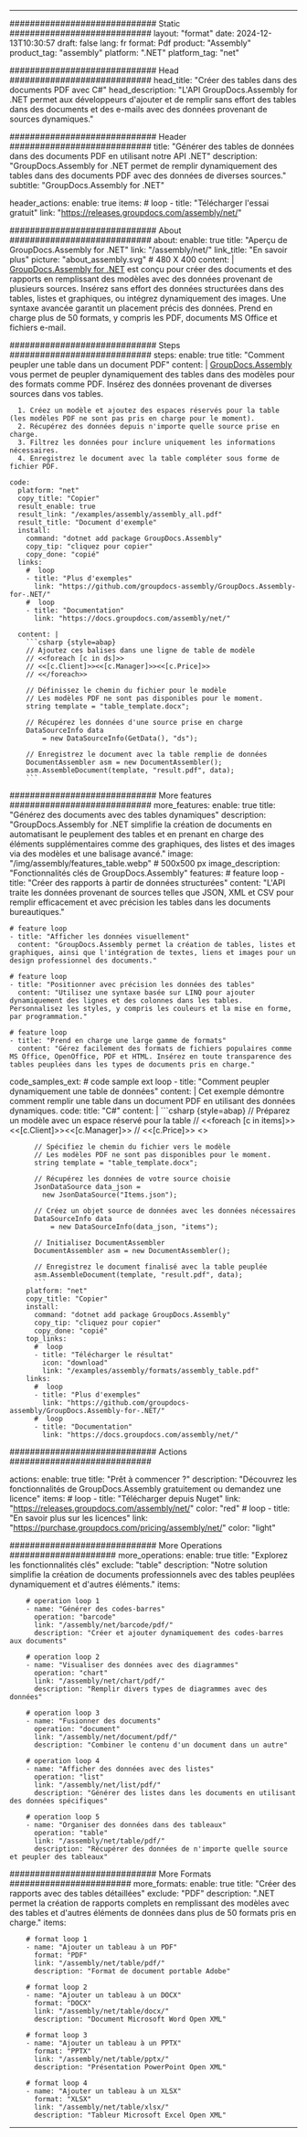 



---
############################# Static ############################
layout: "format"
date:  2024-12-13T10:30:57
draft: false
lang: fr
format: Pdf
product: "Assembly"
product_tag: "assembly"
platform: ".NET"
platform_tag: "net"

############################# Head ############################
head_title: "Créer des tables dans des documents PDF avec C#"
head_description: "L'API GroupDocs.Assembly for .NET permet aux développeurs d'ajouter et de remplir sans effort des tables dans des documents et des e-mails avec des données provenant de sources dynamiques."

############################# Header ############################
title: "Générer des tables de données dans des documents PDF en utilisant notre API .NET" 
description: "GroupDocs.Assembly for .NET permet de remplir dynamiquement des tables dans des documents PDF avec des données de diverses sources."
subtitle: "GroupDocs.Assembly for .NET" 

header_actions:
  enable: true
  items:
    #  loop
    - title: "Télécharger l'essai gratuit"
      link: "https://releases.groupdocs.com/assembly/net/"
      
############################# About ############################
about:
    enable: true
    title: "Aperçu de GroupDocs.Assembly for .NET"
    link: "/assembly/net/"
    link_title: "En savoir plus"
    picture: "about_assembly.svg" # 480 X 400
    content: |
       [GroupDocs.Assembly for .NET](/assembly/net/) est conçu pour créer des documents et des rapports en remplissant des modèles avec des données provenant de plusieurs sources. Insérez sans effort des données structurées dans des tables, listes et graphiques, ou intégrez dynamiquement des images. Une syntaxe avancée garantit un placement précis des données. Prend en charge plus de 50 formats, y compris les PDF, documents MS Office et fichiers e-mail.

############################# Steps ############################
steps:
    enable: true
    title: "Comment peupler une table dans un document PDF"
    content: |
      [GroupDocs.Assembly](/assembly/net/) vous permet de peupler dynamiquement des tables dans des modèles pour des formats comme PDF. Insérez des données provenant de diverses sources dans vos tables.
      
      1. Créez un modèle et ajoutez des espaces réservés pour la table (les modèles PDF ne sont pas pris en charge pour le moment).
      2. Récupérez des données depuis n'importe quelle source prise en charge.
      3. Filtrez les données pour inclure uniquement les informations nécessaires.
      4. Enregistrez le document avec la table compléter sous forme de fichier PDF.
   
    code:
      platform: "net"
      copy_title: "Copier"
      result_enable: true
      result_link: "/examples/assembly/assembly_all.pdf"
      result_title: "Document d'exemple"
      install:
        command: "dotnet add package GroupDocs.Assembly"
        copy_tip: "cliquez pour copier"
        copy_done: "copié"
      links:
        #  loop
        - title: "Plus d'exemples"
          link: "https://github.com/groupdocs-assembly/GroupDocs.Assembly-for-.NET/"
        #  loop
        - title: "Documentation"
          link: "https://docs.groupdocs.com/assembly/net/"
          
      content: |
        ```csharp {style=abap}
        // Ajoutez ces balises dans une ligne de table de modèle
        // <<foreach [c in ds]>>
        // <<[c.Client]>><<[c.Manager]>><<[c.Price]>>
        // <</foreach>>

        // Définissez le chemin du fichier pour le modèle
        // Les modèles PDF ne sont pas disponibles pour le moment.
        string template = "table_template.docx";

        // Récupérez les données d'une source prise en charge
        DataSourceInfo data 
            = new DataSourceInfo(GetData(), "ds");

        // Enregistrez le document avec la table remplie de données
        DocumentAssembler asm = new DocumentAssembler();
        asm.AssembleDocument(template, "result.pdf", data);
        ```            

############################# More features ############################
more_features:
  enable: true
  title: "Générez des documents avec des tables dynamiques"
  description: "GroupDocs.Assembly for .NET simplifie la création de documents en automatisant le peuplement des tables et en prenant en charge des éléments supplémentaires comme des graphiques, des listes et des images via des modèles et une balisage avancé."
  image: "/img/assembly/features_table.webp" # 500x500 px
  image_description: "Fonctionnalités clés de GroupDocs.Assembly"
  features:
    # feature loop
    - title: "Créer des rapports à partir de données structurées"
      content: "L'API traite les données provenant de sources telles que JSON, XML et CSV pour remplir efficacement et avec précision les tables dans les documents bureautiques."

    # feature loop
    - title: "Afficher les données visuellement"
      content: "GroupDocs.Assembly permet la création de tables, listes et graphiques, ainsi que l'intégration de textes, liens et images pour un design professionnel des documents."

    # feature loop
    - title: "Positionner avec précision les données des tables"
      content: "Utilisez une syntaxe basée sur LINQ pour ajouter dynamiquement des lignes et des colonnes dans les tables. Personnalisez les styles, y compris les couleurs et la mise en forme, par programmation."

    # feature loop
    - title: "Prend en charge une large gamme de formats"
      content: "Gérez facilement des formats de fichiers populaires comme MS Office, OpenOffice, PDF et HTML. Insérez en toute transparence des tables peuplées dans les types de documents pris en charge."
      
  code_samples_ext:
    # code sample ext loop
    - title: "Comment peupler dynamiquement une table de données"
      content: |
        Cet exemple démontre comment remplir une table dans un document PDF en utilisant des données dynamiques.
      code:
        title: "C#"
        content: |
          ```csharp {style=abap}
          // Préparez un modèle avec un espace réservé pour la table
          // <<foreach [c in items]>> <<[c.Client]>><<[c.Manager]>>
          // <<[c.Price]>> <</foreach>>

          // Spécifiez le chemin du fichier vers le modèle
          // Les modèles PDF ne sont pas disponibles pour le moment.
          string template = "table_template.docx";

          // Récupérez les données de votre source choisie
          JsonDataSource data_json = 
            new JsonDataSource("Items.json");

          // Créez un objet source de données avec les données nécessaires
          DataSourceInfo data 
              = new DataSourceInfo(data_json, "items");

          // Initialisez DocumentAssembler
          DocumentAssembler asm = new DocumentAssembler();

          // Enregistrez le document finalisé avec la table peuplée
          asm.AssembleDocument(template, "result.pdf", data);
          ```
        platform: "net"
        copy_title: "Copier"
        install:
          command: "dotnet add package GroupDocs.Assembly"
          copy_tip: "cliquez pour copier"
          copy_done: "copié"
        top_links:
          #  loop
          - title: "Télécharger le résultat"
            icon: "download"
            link: "/examples/assembly/formats/assembly_table.pdf"
        links:
          #  loop
          - title: "Plus d'exemples"
            link: "https://github.com/groupdocs-assembly/GroupDocs.Assembly-for-.NET/"
          #  loop
          - title: "Documentation"
            link: "https://docs.groupdocs.com/assembly/net/"
            

            


############################# Actions ############################

actions:
  enable: true
  title: "Prêt à commencer ?"
  description: "Découvrez les fonctionnalités de GroupDocs.Assembly gratuitement ou demandez une licence"
  items:
    #  loop
    - title: "Télécharger depuis Nuget"
      link: "https://releases.groupdocs.com/assembly/net/"
      color: "red"
        #  loop
    - title: "En savoir plus sur les licences"
      link: "https://purchase.groupdocs.com/pricing/assembly/net/"
      color: "light"


############################# More Operations #####################
more_operations:
    enable: true
    title: "Explorez les fonctionnalités clés"
    exclude: "table"
    description: "Notre solution simplifie la création de documents professionnels avec des tables peuplées dynamiquement et d'autres éléments."
    items: 
          
        # operation loop 1
        - name: "Générer des codes-barres"
          operation: "barcode"
          link: "/assembly/net/barcode/pdf/"
          description: "Créer et ajouter dynamiquement des codes-barres aux documents"

        # operation loop 2
        - name: "Visualiser des données avec des diagrammes"
          operation: "chart"
          link: "/assembly/net/chart/pdf/"
          description: "Remplir divers types de diagrammes avec des données"

        # operation loop 3
        - name: "Fusionner des documents"
          operation: "document"
          link: "/assembly/net/document/pdf/"
          description: "Combiner le contenu d'un document dans un autre"

        # operation loop 4
        - name: "Afficher des données avec des listes"
          operation: "list"
          link: "/assembly/net/list/pdf/"
          description: "Générer des listes dans les documents en utilisant des données spécifiques"

        # operation loop 5
        - name: "Organiser des données dans des tableaux"
          operation: "table"
          link: "/assembly/net/table/pdf/"
          description: "Récupérer des données de n'importe quelle source et peupler des tableaux"
         
          
############################# More Formats ########################
more_formats:
    enable: true
    title: "Créer des rapports avec des tables détaillées"
    exclude: "PDF"
    description: ".NET permet la création de rapports complets en remplissant des modèles avec des tables et d'autres éléments de données dans plus de 50 formats pris en charge."
    items: 
          
        # format loop 1
        - name: "Ajouter un tableau à un PDF"
          format: "PDF"
          link: "/assembly/net/table/pdf/"
          description: "Format de document portable Adobe"
          
        # format loop 2
        - name: "Ajouter un tableau à un DOCX"
          format: "DOCX"
          link: "/assembly/net/table/docx/"
          description: "Document Microsoft Word Open XML"
          
        # format loop 3
        - name: "Ajouter un tableau à un PPTX"
          format: "PPTX"
          link: "/assembly/net/table/pptx/"
          description: "Présentation PowerPoint Open XML"
          
        # format loop 4
        - name: "Ajouter un tableau à un XLSX"
          format: "XLSX"
          link: "/assembly/net/table/xlsx/"
          description: "Tableur Microsoft Excel Open XML"


          

---
